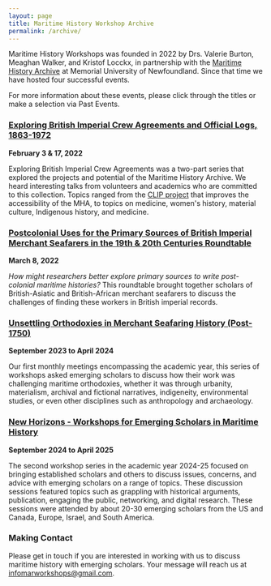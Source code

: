 ```yaml
---
layout: page
title: Maritime History Workshop Archive
permalink: /archive/
---
```


Maritime History Workshops was founded in 2022 by Drs. Valerie Burton, Meaghan Walker, and Kristof Locckx, in partnership with the [Maritime History Archive](https://mha.mun.ca/) at Memorial University of Newfoundland. Since that time we have hosted four successful events.

For more information about these events, please click through the titles or make a selection via Past Events.

### [Exploring British Imperial Crew Agreements and Official Logs, 1863-1972](https://crewagreementworkshop.github.io/exploring_crew_agreements/expcrewagreements)

**February 3 & 17, 2022**

Exploring British Imperial Crew Agreements was a two-part series that explored the projects and potential of the Maritime History Archive. We heard interesting talks from volunteers and academics who are committed to this collection. Topics ranged from the [CLIP project](https://www.crewlist.org.uk/) that improves the accessibility of the MHA, to topics on medicine, women's history, material culture, Indigenous history, and medicine.

### [Postcolonial Uses for the Primary Sources of British Imperial Merchant Seafarers in the 19th & 20th Centuries Roundtable](https://crewagreementworkshop.github.io/exploring_crew_agreements/postcolonial)

**March 8, 2022**

_How might researchers better explore primary sources to write post-colonial maritime histories?_ This roundtable brought together scholars of British-Asiatic and British-African merchant seafarers to discuss the challenges of finding these workers in British imperial records.

### [Unsettling Orthodoxies in Merchant Seafaring History (Post-1750)](https://maritimeworkshops.com/orthodoxies/)

**September 2023 to April 2024**

Our first monthly meetings encompassing the academic year, this series of workshops asked emerging scholars to discuss how their work was challenging maritime orthodoxies, whether it was through urbanity, materialism, archival and fictional narratives, indigeneity, environmental studies, or even other disciplines such as anthropology and archaeology.

### [New Horizons - Workshops for Emerging Scholars in Maritime History](https://maritimeworkshops.com/newhorizons/)

**September 2024 to April 2025**

The second workshop series in the academic year 2024-25 focused on bringing established scholars and others to discuss issues, concerns, and advice with emerging scholars on a range of topics. These discussion sessions featured topics such as grappling with historical arguments, publication, engaging the public, networking, and digital research. These sessions were attended by about 20-30 emerging scholars from the US and Canada, Europe, Israel, and South America.

### Making Contact

Please get in touch if you are interested in working with us to discuss maritime history with emerging scholars. Your message will reach us at [infomarworkshops@gmail.com](mailto:infomarworkshops@gmail.com).
